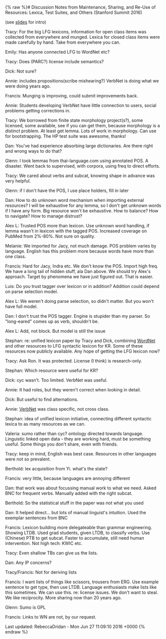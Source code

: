 {% raw %}# Discussion Notes from Maintenance, Sharing, and Re-Use of Resources: Lexica, Test Suites, and Others (Stanford Summit 2016)

(see [slides](http://www.delph-in.net/2016/sharing.pdf) for intro)

Tracy: For the big LFG lexicons, information for open class items was
collected from everywhere and munged. Lexica for closed class items were
made carefully by hand. Take from everywhere you can.

Emily: Has anyone connected LFG to WordNet etc?

Tracy: Does (PARC?) license include semantics?

Dick: Not sure?

Annie: includes propositions(scribe mishearing?) VerbNet is doing what
we were doing years ago.

Francis: Munging is improving, could submit improvements back.

Annie: Students developing VerbNet have little connection to users,
social problems getting corrections in.

Tracy: We borrowed from finite state morphology project(s?), some
licensed, some available, see if you can get them, because morphology is
a distinct problem. At least get lemma. Lots of work in morphology. Can
use for bootstrapping. The HP test suite was awesome, thanks!

Dan: You've had experience absorbing large dictionaries. Are there right
and wrong ways to do that?

Glenn: I took lemmas from thai-language.com using annotated POS. A
disaster. Went back to supervised, with corpora, using freq to direct
efforts.

Tracy: We cared about verbs and subcat, knowing shape in advance was
very helpful.

Glenn: if I don't have the POS, I use place holders, fill in later

Dan: How to do unknown word mechanism when importing external resources?
I will be exhaustive for any lemma, so I don't get unknown words if I
have any form. Big resource won't be exhaustive. How to balance? How to
navigate? How to manage distrust?

Alex L: Trusted POS more than lexicon. Use unknown word handling, if
lemma wasn't in lexicon with the tagged POS. Increased coverage on
PubMed from 2%-80%. Not sure on quality.

Melanie: We imported for Jacy, not much damage. POS problem varies by
language. English has this problem more because words have more than one
class.

Francis: Hard for Jacy, Indra etc. We don't know the POS. Import high
freq. We have a long tail of hidden stuff, ala Dan above. We should try
Alex's approach. Target by phenomena we have just figured out. That is
easier.

Luis: Do you trust tagger over lexicon or in addition? Addition could
depend on parse selection model.

Alex L: We weren't doing parse selection, so didn't matter. But you
won't have full model.

Dan: I don't trust the POS tagger. Engine is stupider than my parser. So
"long-eared" comes up as verb, shouldn't be.

Alex L: Add, not block. But model is still the issue

Stephan: re: unified lexicon paper by Tracy and Dick, combining
[WordNet](/WordNet) and other resources to LFG syntactic lexicon for KR.
Some of these resources now publicly available. Any hope of getting the
LFG lexicon now?

Tracy: Ask Ron. It was protected. License (I think) is research-only.

Stephan: Which resource were useful for KR?

Dick: cyc wasn't. Too limited. VerbNet was useful.

Annie: It had roles, but they weren't correct when looking in detail.

Dick: But useful to find alternations.

Annie: [VerbNet](/VerbNet) was class specific, not cross class.

Stephan: idea of unified lexicon initiative, connecting different
syntactic lexica to as many resources as we can.

Valeria: sumo rather than cyc? ontology directed towards language.
Linguistic linked open data - they are working hard, must be something
useful. Some things you don't share, even with friends.

Tracy: keep in mind, English was best case. Resources in other languages
were not so prevalent.

Berthold: lex acquisition from Yi. what's the state?

Francis: very little, because languages are annoying different

Dan: that work was about focussing manual work to what we need. Asked
BNC for frequent verbs. Manually added with the right subcat.

Berthold: So the statistical stuff in the paper was not what you used

Dan: It helped direct... but lots of manual linguist's intuition. Used
the exemplar sentences from BNC

Francis: Lexicon building more delegateable than grammar engineering.
Showing LTDB. Used grad students, given LTDB, to classify verbs. Use
(Chinese) PTB to get subcat. Faster to accumulate, still need human
intervention. Not high tech: KWIC etc.

Tracy: Even shallow TBs can give us the lists.

Dan: Any IP concerns?

Tracy/Francis: Not for deriving lists

Francis: I want lists of things like scissors, trousers from ERG. Use
example sentence to get type, then use LTDB. Language enthusiasts make
lists like this sometimes. We can use this. re: license issues. We don't
want to steal. We like reciprocity. More sharing now than 20 years ago.

Glenn: Sumo is GPL

Francis: Links to WN are not, by our request.

Last updated: RebeccaDridan - Mon Jun 27 11:09:10 2016 +0000
{% endraw %}